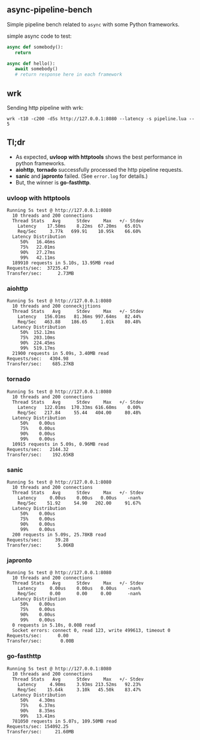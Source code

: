 ## async-pipeline-bench
Simple pipeline bench related to `async` with some Python frameworks.

simple async code to test:
```python
async def somebody():
   return

async def hello():
   await somebody()
   # return response here in each framework
```

## wrk
Sending http pipeline with wrk:
```
wrk -t10 -c200 -d5s http://127.0.0.1:8080 --latency -s pipeline.lua -- 5
```

## Tl;dr
- As expected, **uvloop with httptools** shows the best performance in python frameworks.
- **aiohttp**, **tornado** successfully processed the http pipeline requests.
- **sanic** and **japronto** failed. (See `error.log` for details.)
- But, the winner is **go-fasthttp**.

### uvloop with httptools
```
Running 5s test @ http://127.0.0.1:8080
  10 threads and 200 connections
  Thread Stats   Avg      Stdev     Max   +/- Stdev
    Latency    17.50ms    8.22ms  67.20ms   65.01%
    Req/Sec     3.77k   699.91    10.95k    66.60%
  Latency Distribution
     50%   16.46ms
     75%   22.01ms
     90%   27.27ms
     99%   42.11ms
  189910 requests in 5.10s, 13.95MB read
Requests/sec:  37235.47
Transfer/sec:      2.73MB
```

### aiohttp
```
Running 5s test @ http://127.0.0.1:8080
  10 threads and 200 conneckjjtions
  Thread Stats   Avg      Stdev     Max   +/- Stdev
    Latency   156.01ms   81.36ms 997.64ms   82.44%
    Req/Sec   463.88    186.65     1.01k    80.48%
  Latency Distribution
     50%  152.12ms
     75%  203.10ms
     90%  224.45ms
     99%  519.17ms
  21900 requests in 5.09s, 3.40MB read
Requests/sec:   4304.98
Transfer/sec:    685.27KB
```

### tornado
```
Running 5s test @ http://127.0.0.1:8080
  10 threads and 200 connections
  Thread Stats   Avg      Stdev     Max   +/- Stdev
    Latency   122.01ms  170.33ms 616.60ms    0.00%
    Req/Sec   217.84     55.44   404.00     80.48%
  Latency Distribution
     50%    0.00us
     75%    0.00us
     90%    0.00us
     99%    0.00us
  10915 requests in 5.09s, 0.96MB read
Requests/sec:   2144.32
Transfer/sec:    192.65KB
```

### sanic
```
Running 5s test @ http://127.0.0.1:8080
  10 threads and 200 connections
  Thread Stats   Avg      Stdev     Max   +/- Stdev
    Latency     0.00us    0.00us   0.00us    -nan%
    Req/Sec    51.92     54.90   202.00     91.67%
  Latency Distribution
     50%    0.00us
     75%    0.00us
     90%    0.00us
     99%    0.00us
  200 requests in 5.09s, 25.78KB read
Requests/sec:     39.28
Transfer/sec:      5.06KB
```

### japronto
```
Running 5s test @ http://127.0.0.1:8080
  10 threads and 200 connections
  Thread Stats   Avg      Stdev     Max   +/- Stdev
    Latency     0.00us    0.00us   0.00us    -nan%
    Req/Sec     0.00      0.00     0.00      -nan%
  Latency Distribution
     50%    0.00us
     75%    0.00us
     90%    0.00us
     99%    0.00us
  0 requests in 5.10s, 0.00B read
  Socket errors: connect 0, read 123, write 499613, timeout 0
Requests/sec:      0.00
Transfer/sec:       0.00B
```

### go-fasthttp
```
Running 5s test @ http://127.0.0.1:8080
  10 threads and 200 connections
  Thread Stats   Avg      Stdev     Max   +/- Stdev
    Latency     4.90ms    3.93ms 213.52ms   92.23%
    Req/Sec    15.64k     3.10k   45.50k    83.47%
  Latency Distribution
     50%    4.30ms
     75%    6.37ms
     90%    8.35ms
     99%   13.41ms
  781050 requests in 5.07s, 109.50MB read
Requests/sec: 154092.25
Transfer/sec:     21.60MB
```

